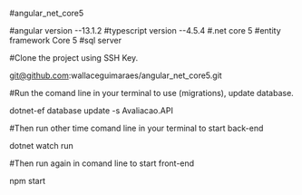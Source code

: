 #angular_net_core5


#angular version --13.1.2
#typescript version --4.5.4
#.net core 5
#entity framework Core 5
#sql server


#Clone the project using SSH Key.

git@github.com:wallaceguimaraes/angular_net_core5.git

#Run the comand line in your terminal to use (migrations), update database.

dotnet-ef database update -s Avaliacao.API

#Then run other time comand line in your terminal to start back-end

dotnet watch run

#Then run again in comand line to start front-end

npm start

